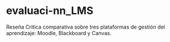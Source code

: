 # evaluaci-nn_LMS
Reseña Critica comparativa sobre tres plataformas de gestión del aprendizaje: Moodle, Blackboard y Canvas.
